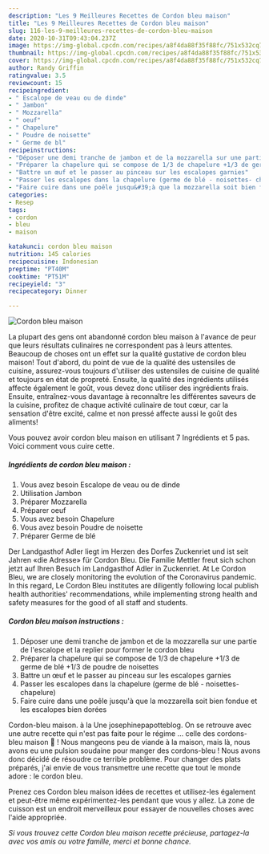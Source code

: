```yaml
---
description: "Les 9 Meilleures Recettes de Cordon bleu maison"
title: "Les 9 Meilleures Recettes de Cordon bleu maison"
slug: 116-les-9-meilleures-recettes-de-cordon-bleu-maison
date: 2020-10-31T09:43:04.237Z
image: https://img-global.cpcdn.com/recipes/a8f4da88f35f88fc/751x532cq70/cordon-bleu-maison-photo-principale-de-la-recette.jpg
thumbnail: https://img-global.cpcdn.com/recipes/a8f4da88f35f88fc/751x532cq70/cordon-bleu-maison-photo-principale-de-la-recette.jpg
cover: https://img-global.cpcdn.com/recipes/a8f4da88f35f88fc/751x532cq70/cordon-bleu-maison-photo-principale-de-la-recette.jpg
author: Randy Griffin
ratingvalue: 3.5
reviewcount: 15
recipeingredient:
- " Escalope de veau ou de dinde"
- " Jambon"
- " Mozzarella"
- " oeuf"
- " Chapelure"
- " Poudre de noisette"
- " Germe de bl"
recipeinstructions:
- "Déposer une demi tranche de jambon et de la mozzarella sur une partie de l&#39;escalope et la replier pour former le cordon bleu"
- "Préparer la chapelure qui se compose de 1/3 de chapelure +1/3 de germe de blé +1/3 de poudre de noisettes"
- "Battre un œuf et le passer au pinceau sur les escalopes garnies"
- "Passer les escalopes dans la chapelure (germe de blé - noisettes- chapelure)"
- "Faire cuire dans une poêle jusqu&#39;à que la mozzarella soit bien fondue et les escalopes bien dorées"
categories:
- Resep
tags:
- cordon
- bleu
- maison

katakunci: cordon bleu maison 
nutrition: 145 calories
recipecuisine: Indonesian
preptime: "PT40M"
cooktime: "PT51M"
recipeyield: "3"
recipecategory: Dinner

---
```



![Cordon bleu maison](https://img-global.cpcdn.com/recipes/a8f4da88f35f88fc/751x532cq70/cordon-bleu-maison-photo-principale-de-la-recette.jpg)

La plupart des gens ont abandonné cordon bleu maison à l'avance de peur que leurs résultats culinaires ne correspondent pas à leurs attentes. Beaucoup de choses ont un effet sur la qualité gustative de cordon bleu maison! Tout d'abord, du point de vue de la qualité des ustensiles de cuisine, assurez-vous toujours d'utiliser des ustensiles de cuisine de qualité et toujours en état de propreté. Ensuite, la qualité des ingrédients utilisés affecte également le goût, vous devez donc utiliser des ingrédients frais. Ensuite, entraînez-vous davantage à reconnaître les différentes saveurs de la cuisine, profitez de chaque activité culinaire de tout cœur, car la sensation d'être excité, calme et non pressé affecte aussi le goût des aliments!

<!--inarticleads1-->

Vous pouvez avoir cordon bleu maison en utilisant 7 Ingrédients et 5 pas. Voici comment vous cuire cette.

##### Ingrédients de cordon bleu maison :

1. Vous avez besoin  Escalope de veau ou de dinde
1. Utilisation  Jambon
1. Préparer  Mozzarella
1. Préparer  oeuf
1. Vous avez besoin  Chapelure
1. Vous avez besoin  Poudre de noisette
1. Préparer  Germe de blé


Der Landgasthof Adler liegt im Herzen des Dorfes Zuckenriet und ist seit Jahren «die Adresse» für Cordon Bleu. Die Familie Mettler freut sich schon jetzt auf Ihren Besuch im Landgasthof Adler in Zuckenriet. At Le Cordon Bleu, we are closely monitoring the evolution of the Coronavirus pandemic. In this regard, Le Cordon Bleu institutes are diligently following local publish health authorities&#39; recommendations, while implementing strong health and safety measures for the good of all staff and students. 

<!--inarticleads2-->

##### Cordon bleu maison instructions :

1. Déposer une demi tranche de jambon et de la mozzarella sur une partie de l&#39;escalope et la replier pour former le cordon bleu
1. Préparer la chapelure qui se compose de 1/3 de chapelure +1/3 de germe de blé +1/3 de poudre de noisettes
1. Battre un œuf et le passer au pinceau sur les escalopes garnies
1. Passer les escalopes dans la chapelure (germe de blé - noisettes- chapelure)
1. Faire cuire dans une poêle jusqu&#39;à que la mozzarella soit bien fondue et les escalopes bien dorées


Cordon-bleu maison. à la Une josephinepapotteblog. On se retrouve avec une autre recette qui n&#39;est pas faite pour le régime … celle des cordons-bleu maison 🙂 ! Nous mangeons peu de viande à la maison, mais là, nous avons eu une pulsion soudaine pour manger des cordons-bleu ! Nous avons donc décidé de résoudre ce terrible problème. Pour changer des plats préparés, j&#39;ai envie de vous transmettre une recette que tout le monde adore : le cordon bleu. 

<!--inarticleads1-->

<p>
Prenez ces Cordon bleu maison idées de recettes et utilisez-les également et peut-être même expérimentez-les pendant que vous y allez. La zone de cuisson est un endroit merveilleux pour essayer de nouvelles choses avec l'aide appropriée.
</p>

<p>
<i>Si vous trouvez cette Cordon bleu maison recette précieuse, partagez-la avec vos amis ou votre famille, merci et bonne chance.</i>
</p>
